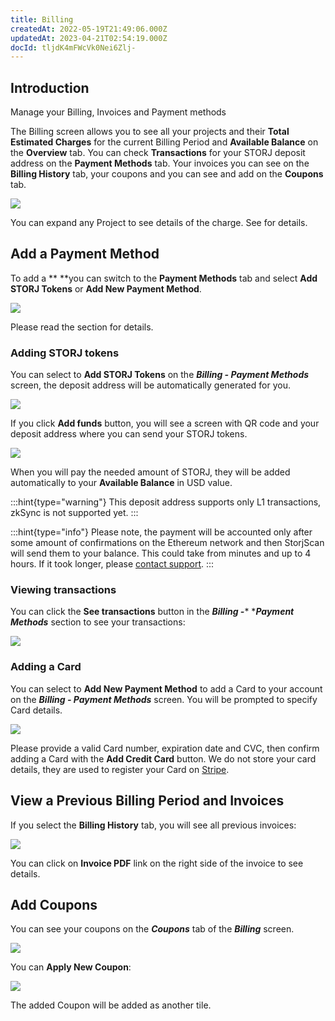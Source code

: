 ```yaml
---
title: Billing
createdAt: 2022-05-19T21:49:06.000Z
updatedAt: 2023-04-21T02:54:19.000Z
docId: tljdK4mFWcVk0Nei6Zlj-
---
```


## Introduction

Manage your Billing, Invoices and Payment methods

The Billing screen allows you to see all your projects and their **Total Estimated Charges** for the current Billing Period and **Available Balance** on the **Overview** tab. You can check **Transactions** for your STORJ deposit address on the **Payment Methods** tab. Your invoices you can see on the **Billing History** tab, your coupons and [](docId\:i6OGJ9eZJC7Vw04nKSqcD) you can see and add on the **Coupons** tab.

![](https://archbee-image-uploads.s3.amazonaws.com/kv3plx2xmXcUGcVl4Lttj/3YnX9irXmd-LfzDcs71nn_image.png)

You can expand any Project to see details of the charge. See [](docId:59T_2l7c1rvZVhI8p91VX) for details.

## Add a Payment Method

To add a [](docId:7U4_uu6Pzg6u2N6FpV9VE)** **you can switch to the **Payment Methods** tab and select **Add STORJ Tokens** or **Add New Payment Method**.

![](https://archbee-image-uploads.s3.amazonaws.com/kv3plx2xmXcUGcVl4Lttj/B72QGAlJzf15QL7tVadUp_image.png)

Please read the [](docId\:xxo0jDSfb_UgbmQoUUbml) section for details.

### Adding STORJ tokens

You can select to **Add STORJ Tokens** on the ***Billing - Payment Methods*** screen, the deposit address will be automatically generated for you.

![](https://archbee-image-uploads.s3.amazonaws.com/kv3plx2xmXcUGcVl4Lttj/SXaLqT-6sp7FMoEBG2mz__image.png)

If you click **Add funds** button, you will see a screen with QR code and your deposit address where you can send your STORJ tokens.

![](https://archbee-image-uploads.s3.amazonaws.com/kv3plx2xmXcUGcVl4Lttj/-xLps8zNN2VHXNIRTNmHh_image.png)

When you will pay the needed amount of STORJ, they will be added automatically to your **Available Balance** in USD value.

:::hint{type="warning"}
This deposit address supports only L1 transactions, zkSync is not supported yet.
:::

:::hint{type="info"}
Please note, the payment will be accounted only after some amount of confirmations on the Ethereum network and then StorjScan will send them to your balance. This could take from minutes and up to 4 hours. If it took longer, please [contact support](https://supportdcs.storj.io).
:::

### Viewing transactions

You can click the **See transactions** button in the ***Billing -**** ****Payment Methods*** section to see your transactions:

![](https://archbee-image-uploads.s3.amazonaws.com/kv3plx2xmXcUGcVl4Lttj/g4vqDj2OU3yjOWwdSra96_image.png)

### Adding a Card

You can select to **Add New Payment Method** to add a Card to your account on the ***Billing - Payment Methods*** screen. You will be prompted to specify Card details.

![](https://archbee-image-uploads.s3.amazonaws.com/kv3plx2xmXcUGcVl4Lttj/C4o1JavxukxpIrcIEGW-B_image.png)

Please provide a valid Card number, expiration date and CVC, then confirm adding a Card with the **Add Credit Card** button. We do not store your card details, they are used to register your Card on [Stripe](https://stripe.com).

## View a Previous Billing Period and Invoices

If you select the **Billing History** tab, you will see all previous invoices:

![](https://archbee-image-uploads.s3.amazonaws.com/kv3plx2xmXcUGcVl4Lttj/1i-OBeqj-5Y48u2ljqStm_image.png)

You can click on **Invoice PDF** link on the right side of the invoice to see details.

## Add Coupons

You can see your coupons on the ***Coupons*** tab of the ***Billing*** screen.

![](https://archbee-image-uploads.s3.amazonaws.com/kv3plx2xmXcUGcVl4Lttj/EXnpfXGcvdpypTipra8Ln_image.png)

You can **Apply New Coupon**:

![](https://archbee-image-uploads.s3.amazonaws.com/kv3plx2xmXcUGcVl4Lttj/k2OfgUDmOO_kMxWyBrcIE_image.png)

The added Coupon will be added as another tile.

